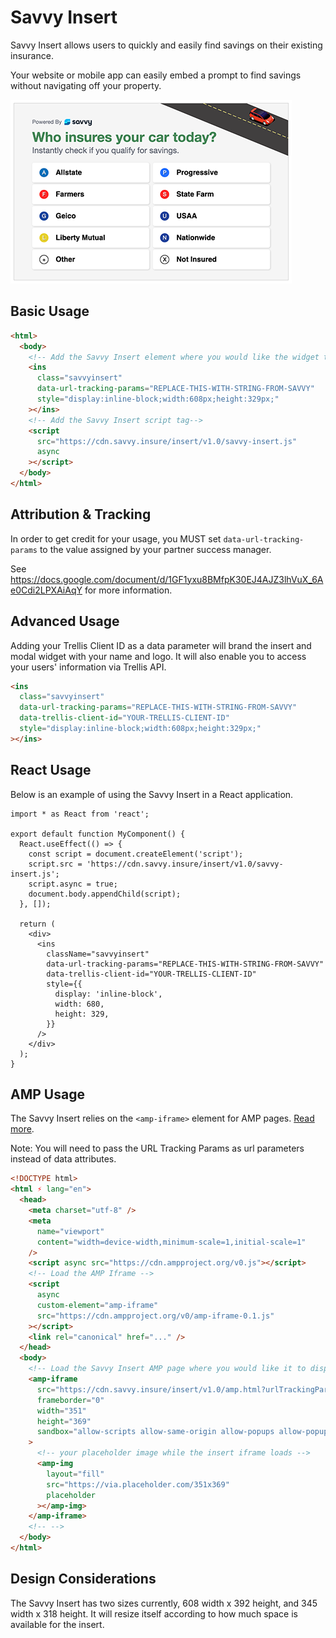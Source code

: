 # Savvy Insert

Savvy Insert allows users to quickly and easily find savings on their existing insurance.

Your website or mobile app can easily embed a prompt to find savings without navigating off your property.

![""](/insert-screenshot.png?raw=true)

## Basic Usage

```html
<html>
  <body>
    <!-- Add the Savvy Insert element where you would like the widget to display in your page -->
    <ins
      class="savvyinsert"
      data-url-tracking-params="REPLACE-THIS-WITH-STRING-FROM-SAVVY"
      style="display:inline-block;width:608px;height:329px;"
    ></ins>
    <!-- Add the Savvy Insert script tag-->
    <script
      src="https://cdn.savvy.insure/insert/v1.0/savvy-insert.js"
      async
    ></script>
  </body>
</html>
```

## Attribution & Tracking

In order to get credit for your usage, you MUST set `data-url-tracking-params` to the value assigned by your partner success manager.

See https://docs.google.com/document/d/1GF1yxu8BMfpK30EJ4AJZ3lhVuX_6Ae0Cdi2LPXAiAqY for more information.

## Advanced Usage

Adding your Trellis Client ID as a data parameter will brand the insert and modal widget with your name and logo. It will also enable you to access your users' information via Trellis API.

```html
<ins
  class="savvyinsert"
  data-url-tracking-params="REPLACE-THIS-WITH-STRING-FROM-SAVVY"
  data-trellis-client-id="YOUR-TRELLIS-CLIENT-ID"
  style="display:inline-block;width:608px;height:329px;"
></ins>
```

## React Usage

Below is an example of using the Savvy Insert in a React application.

```tsx
import * as React from 'react';

export default function MyComponent() {
  React.useEffect(() => {
    const script = document.createElement('script');
    script.src = 'https://cdn.savvy.insure/insert/v1.0/savvy-insert.js';
    script.async = true;
    document.body.appendChild(script);
  }, []);

  return (
    <div>
      <ins
        className="savvyinsert"
        data-url-tracking-params="REPLACE-THIS-WITH-STRING-FROM-SAVVY"
        data-trellis-client-id="YOUR-TRELLIS-CLIENT-ID"
        style={{
          display: 'inline-block',
          width: 680,
          height: 329,
        }}
      />
    </div>
  );
}
```

## AMP Usage

The Savvy Insert relies on the `<amp-iframe>` element for AMP pages. [Read more](https://amp.dev/documentation/components/amp-iframe/).

Note: You will need to pass the URL Tracking Params as url parameters instead of data attributes.

```html
<!DOCTYPE html>
<html ⚡ lang="en">
  <head>
    <meta charset="utf-8" />
    <meta
      name="viewport"
      content="width=device-width,minimum-scale=1,initial-scale=1"
    />
    <script async src="https://cdn.ampproject.org/v0.js"></script>
    <!-- Load the AMP Iframe -->
    <script
      async
      custom-element="amp-iframe"
      src="https://cdn.ampproject.org/v0/amp-iframe-0.1.js"
    ></script>
    <link rel="canonical" href="..." />
  </head>
  <body>
    <!-- Load the Savvy Insert AMP page where you would like it to display -->
    <amp-iframe
      src="https://cdn.savvy.insure/insert/v1.0/amp.html?urlTrackingParams=REPLACE-THIS-WITH-STRING-FROM-SAVVY&trellisClientId=YOUR-TRELLIS-CLIENT-ID"
      frameborder="0"
      width="351"
      height="369"
      sandbox="allow-scripts allow-same-origin allow-popups allow-popups-to-escape-sandbox allow-top-navigation"
    >
      <!-- your placeholder image while the insert iframe loads -->
      <amp-img
        layout="fill"
        src="https://via.placeholder.com/351x369"
        placeholder
      ></amp-img>
    </amp-iframe>
    <!-- -->
  </body>
</html>
```

## Design Considerations

The Savvy Insert has two sizes currently, 608 width x 392 height, and 345 width x 318 height. It will resize itself according to how much space is available for the insert.
